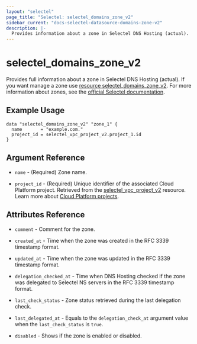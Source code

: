 ```yaml
---
layout: "selectel"
page_title: "Selectel: selectel_domains_zone_v2"
sidebar_current: "docs-selectel-datasource-domains-zone-v2"
description: |-
  Provides information about a zone in Selectel DNS Hosting (actual).
---
```


# selectel\_domains\_zone_v2

Provides full information about a zone in Selectel DNS Hosting (actual). If you want manage a zone use [resource selectel_domains_zone_v2](https://registry.terraform.io/providers/selectel/selectel/latest/docs/resources/domains_zone_v2). For more information about zones, see the [official Selectel documentation](https://docs.selectel.ru/networks-services/dns/zones/).

## Example Usage

```hcl
data "selectel_domains_zone_v2" "zone_1" {
  name       = "example.com."
  project_id = selectel_vpc_project_v2.project_1.id
}
```

## Argument Reference

* `name` - (Required) Zone name.

* `project_id` - (Required) Unique identifier of the associated Cloud Platform project. Retrieved from the [selectel_vpc_project_v2](https://registry.terraform.io/providers/selectel/selectel/latest/docs/resources/vpc_project_v2) resource. Learn more about [Cloud Platform projects](https://docs.selectel.ru/cloud/servers/about/projects/).

## Attributes Reference

* `comment` - Comment for the zone.

* `created_at` - Time when the zone was created in the RFC 3339 timestamp format.

* `updated_at` - Time when the zone was updated in the RFC 3339 timestamp format.

* `delegation_checked_at` - Time when DNS Hosting checked if the zone was delegated to Selectel NS servers in the RFC 3339 timestamp format.

* `last_check_status` - Zone status retrieved during the last delegation check.

* `last_delegated_at` - Equals to the `delegation_check_at` argument value when the `last_check_status` is `true`.

* `disabled` - Shows if the zone is enabled or disabled.
